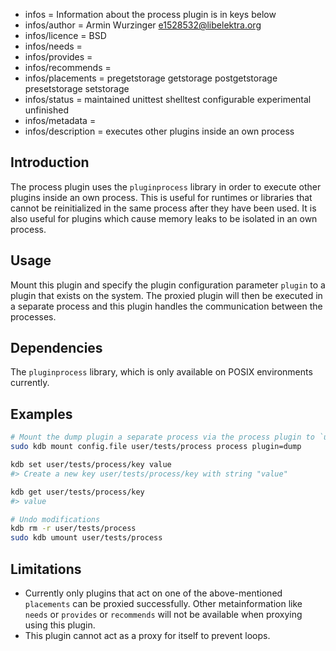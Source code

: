 - infos = Information about the process plugin is in keys below
- infos/author = Armin Wurzinger <e1528532@libelektra.org>
- infos/licence = BSD
- infos/needs =
- infos/provides =
- infos/recommends =
- infos/placements = pregetstorage getstorage postgetstorage presetstorage setstorage
- infos/status = maintained unittest shelltest configurable experimental unfinished
- infos/metadata =
- infos/description = executes other plugins inside an own process

## Introduction

The process plugin uses the `pluginprocess` library in order to execute other plugins
inside an own process.
This is useful for runtimes or libraries that cannot be reinitialized in the same process
after they have been used.
It is also useful for plugins which cause memory leaks to be isolated in an own process.

## Usage

Mount this plugin and specify the plugin configuration parameter `plugin` to a plugin that exists on
the system. The proxied plugin will then be executed in a separate process and this plugin handles
the communication between the processes.

## Dependencies

The `pluginprocess` library, which is only available on POSIX environments currently.

## Examples

```sh
# Mount the dump plugin a separate process via the process plugin to `user/examples/process`
sudo kdb mount config.file user/tests/process process plugin=dump

kdb set user/tests/process/key value
#> Create a new key user/tests/process/key with string "value"

kdb get user/tests/process/key
#> value

# Undo modifications
kdb rm -r user/tests/process
sudo kdb umount user/tests/process
```

## Limitations

- Currently only plugins that act on one of the above-mentioned `placements` can be proxied
  successfully. Other metainformation like `needs` or `provides` or `recommends` will not be
  available when proxying using this plugin.
- This plugin cannot act as a proxy for itself to prevent loops.
